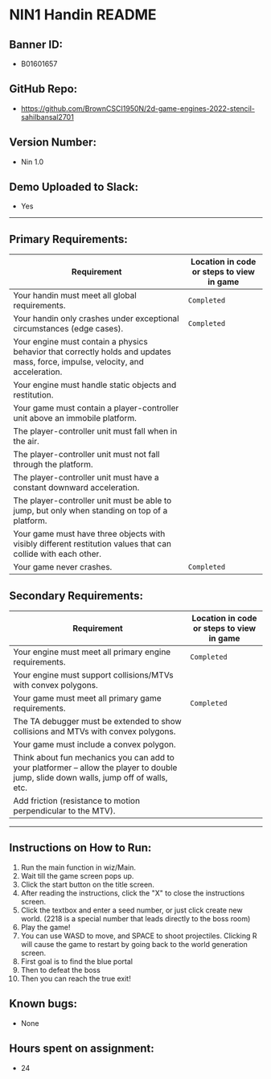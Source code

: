 # NIN1 Handin README

## Banner ID: 
- B01601657

## GitHub Repo:
- https://github.com/BrownCSCI1950N/2d-game-engines-2022-stencil-sahilbansal2701

## Version Number:
- Nin 1.0

## Demo Uploaded to Slack: 
- Yes

--------------------------------------------------------------
## Primary Requirements:
| Requirement                                                                                                                    | Location in code or steps to view in game |
|--------------------------------------------------------------------------------------------------------------------------------|-------------------------------------------|
| Your handin must meet all global requirements.                                                                                 | ```Completed```                           |
| Your handin only crashes under exceptional circumstances (edge cases).                                                         | ```Completed```                           |
| Your engine must contain a physics behavior that correctly holds and updates mass, force, impulse, velocity, and acceleration. ||
| Your engine must handle static objects and restitution.                                                                        ||
| Your game must contain a player-controller unit above an immobile platform.                                                    ||
| The player-controller unit must fall when in the air.                                                                          ||
| The player-controller unit must not fall through the platform.                                                                 ||
| The player-controller unit must have a constant downward acceleration.                                                         ||
| The player-controller unit must be able to jump, but only when standing on top of a platform.                                  ||
| Your game must have three objects with visibly different restitution values that can collide with each other.                  ||
| Your game never crashes.                                                                                                       | ```Completed```                           |\

## Secondary Requirements:
| Requirement                                                                                                                           | Location in code or steps to view in game                                                                                                                                                                       |
|---------------------------------------------------------------------------------------------------------------------------------------|-----------------------------------------------------------------------------------------------------------------------------------------------------------------------------------------------------------------|
| Your engine must meet all primary engine requirements.                                                                                | ```Completed```                                                                                                                                                                                                 |
| Your engine must support collisions/MTVs with convex polygons.                                                                        ||
| Your game must meet all primary game requirements.                                                                                    | ```Completed```                                                                                                                                                                                                 |
| The TA debugger must be extended to show collisions and MTVs with convex polygons.                                                    ||
| Your game must include a convex polygon.                                                                                              ||
| Think about fun mechanics you can add to your platformer – allow the player to double jump, slide down walls, jump off of walls, etc. ||
| Add friction (resistance to motion perpendicular to the MTV).                                                                         ||

--------------------------------------------------------------

## Instructions on How to Run:
1) Run the main function in wiz/Main.
2) Wait till the game screen pops up.
3) Click the start button on the title screen.
4) After reading the instructions, click the "X" to close the instructions screen.
5) Click the textbox and enter a seed number, or just click create new world. (2218 is a special number that leads directly to the boss room)
6) Play the game!
7) You can use WASD to move, and SPACE to shoot projectiles. Clicking R will cause the game to restart by going back to the world generation screen.
8) First goal is to find the blue portal
9) Then to defeat the boss
10) Then you can reach the true exit!

## Known bugs: 
- None

## Hours spent on assignment: 
- 24